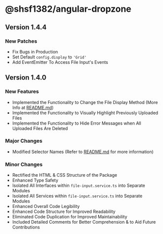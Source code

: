# @shsf1382/angular-dropzone

## Version 1.4.4

### New Patches

- Fix Bugs in Production
- Set Default `config.display` to `'Grid'`
- Add EventEmitter To Access File Input's Events

## Version 1.4.0

### New Features

- Implemented the Functionality to Change the File Display Method (More Info at [README.md](/projects/file-input/README.md))
- Implemented the Functionality to Visually Highlight Previously Uploaded Files
- Implemented the Functionality to Hide Error Messages when All Uploaded Files Are Deleted

### Major Changes

- Modified Selector Names (Refer to [README.md](/projects/file-input/README.md) for more information)

### Minor Changes

- Rectified the HTML & CSS Structure of the Package
- Enhanced Type Safety
- Isolated All Interfaces within `file-input.service.ts` into Separate Modules
- Isolated All Services within `file-input.service.ts` into Separate Modules
- Enhanced Overall Code Legibility
- Enhanced Code Structure for Improved Readability
- Eliminated Code Duplication for Improved Maintainability
- Included Detailed Comments for Better Comprehension & to Aid Future Contributions
